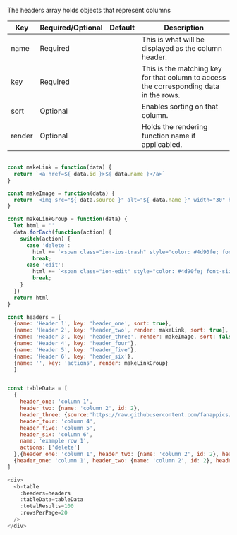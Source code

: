 The headers array holds objects that represent columns

| Key      | Required/Optional | Default | Description                              |
| -------- | ----------------- | ------- | ---------------------------------------- |
| name     | Required          |         | This is what will be displayed as the column header.  |
| key      | Required          |         | This is the matching key for that column to access the corresponding data in the rows. |
| sort     | Optional          |         | Enables sorting on that column.                   |
| render   | Optional          |         | Holds the rendering function name if applicabled.                   |

```js

const makeLink = function(data) {
  return `<a href=${ data.id }>${ data.name }</a>`
}

const makeImage = function(data) {
  return `<img src="${ data.source }" alt="${ data.name }" width="30" height="30">`
}

const makeLinkGroup = function(data) {
  let html = ''
  data.forEach(function(action) {
    switch(action) {
      case 'delete':
        html += `<span class="ion-ios-trash" style="color: #4d90fe; font-size: 18px"></span><a href=${ data.id } class='link-group'> Delete</a>`
        break;
      case 'edit':
        html += `<span class="ion-edit" style="color: #4d90fe; font-size: 18px"></span><a href=${ data.id } class='link-group'> Edit</a>`
        break;
    }
  })
  return html
}

const headers = [
  {name: 'Header 1', key: 'header_one', sort: true}, 
  {name: 'Header 2', key: 'header_two', render: makeLink, sort: true},
  {name: 'Header 3', key: 'header_three', render: makeImage, sort: false},
  {name: 'Header 4', key: 'header_four'},
  {name: 'Header 5', key: 'header_five'},
  {name: 'Header 6', key: 'header_six'},
  {name: '', key: 'actions', render: makeLinkGroup}
  ]


const tableData = [
  {
    header_one: 'column 1', 
    header_two: {name: 'column 2', id: 2}, 
    header_three: {source:'https://raw.githubusercontent.com/fanappics/buoy/master/buoylogo.png', name: 'buoy logo'}, 
    header_four: 'column 4', 
    header_five: 'column 5', 
    header_six: 'column 6', 
    name: 'example row 1', 
    actions: ['delete']
  },{header_one: 'column 1', header_two: {name: 'column 2', id: 2}, header_three: {source:'https://raw.githubusercontent.com/fanappics/buoy/master/buoylogo.png', name: 'buoy logo'}, header_four: 'column 4', header_five: 'column 5', header_six: 'column 6', name: 'example row 2', actions: ['delete', 'edit']},
  {header_one: 'column 1', header_two: {name: 'column 2', id: 2}, header_three: {source:'https://raw.githubusercontent.com/fanappics/buoy/master/buoylogo.png', name: 'buoy logo'}, header_four: 'column 4', header_five: 'column 5', header_six: 'column 6', name: 'example row 3', actions: []}
]

<div>
  <b-table 
    :headers=headers 
    :tableData=tableData
    :totalResults=100
    :rowsPerPage=20
  />
</div>
```
